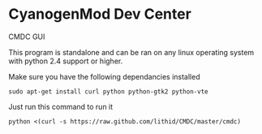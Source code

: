 CyanogenMod Dev Center
==========

CMDC GUI

This program is standalone and can be ran on any linux operating system with python 2.4 support or higher.

Make sure you have the following dependancies installed

    sudo apt-get install curl python python-gtk2 python-vte

Just run this command to run it

    python <(curl -s https://raw.github.com/lithid/CMDC/master/cmdc)